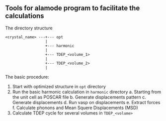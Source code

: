 Tools for alamode program to facilitate the calculations
--------------------------------------------------------

The directory structure

    <crystal_name> ---+--- opt
                      |
                      +--- harmonic
                      |
                      +--- TDEP_<volume_1>
                      |
                      +--- TDEP_<volume_2>
                      |


The basic procedure:

1. Start with optimized structure in `opt` directory
2. Run the basic harmonic calculation in `harmonic` directory
    a. Starting from the unit cell as POSCAR file
    b. Generate displacements pattern
    c. Generate displacements
    d. Run vasp on displacements
    e. Extract forces
    f. Calculate phonons and Mean Squere Displacements (MSD)
3. Calculate TDEP cycle for several volumes in `TDEP_<volume>`



